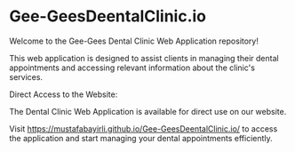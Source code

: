 # Gee-GeesDeentalClinic.io

Welcome to the Gee-Gees Dental Clinic Web Application repository! 

This web application is designed to assist clients in managing their dental appointments and accessing relevant information about the clinic's services.


Direct Access to the Website:   


The Dental Clinic Web Application is available for direct use on our website.  


Visit https://mustafabayirli.github.io/Gee-GeesDeentalClinic.io/ to access the application and start managing your dental appointments efficiently.